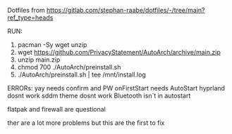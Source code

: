 Dotfiles from https://gitlab.com/stephan-raabe/dotfiles/-/tree/main?ref_type=heads

RUN:
1. pacman -Sy wget unzip
2. wget https://github.com/PrivacyStatement/AutoArch/archive/main.zip
3. unzip main.zip
4. chmod 700 ./AutoArch/preinstall.sh
5. ./AutoArch/preinstall.sh | tee /mnt/install.log

ERRORs:
yay needs confirm and PW
onFirstStart needs AutoStart
hyprland dosnt work
sddm theme dosnt work
Bluetooth isn´t in autostart

flatpak and firewall are questional

ther are a lot more problems but this are the first to fix
